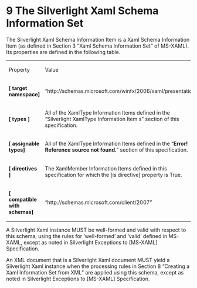 <html dir="LTR" xmlns:mshelp="http://msdn.microsoft.com/mshelp" xmlns:ddue="http://ddue.schemas.microsoft.com/authoring/2003/5" xmlns:xlink="http://www.w3.org/1999/xlink" xmlns:tool="http://www.microsoft.com/tooltip"><body><input type="hidden" id="userDataCache" class="userDataStyle"><input type="hidden" id="hiddenScrollOffset"><img id="dropDownImage" style="display:none; height:0; width:0;" src="../local/drpdown.gif"><img id="dropDownHoverImage" style="display:none; height:0; width:0;" src="../local/drpdown_orange.gif"><img id="collapseImage" style="display:none; height:0; width:0;" src="../local/collapse.gif"><img id="expandImage" style="display:none; height:0; width:0;" src="../local/exp.gif"><img id="collapseAllImage" style="display:none; height:0; width:0;" src="../local/collall.gif"><img id="expandAllImage" style="display:none; height:0; width:0;" src="../local/expall.gif"><img id="copyImage" style="display:none; height:0; width:0;" src="../local/copycode.gif"><img id="copyHoverImage" style="display:none; height:0; width:0;" src="../local/copycodeHighlight.gif"><div id="header"><h1 class="heading">9 The Silverlight Xaml Schema Information Set</h1></div><div id="mainSection"><div id="mainBody"><div id="allHistory" class="saveHistory" onsave="saveAll()" onload="loadAll()"></div>
			<div id="sectionSection0" class="section" name="collapseableSection"><content xmlns="http://ddue.schemas.microsoft.com/authoring/2003/5" xmlns:wsd="http://wsdev.schemas.microsoft.com/authoring/2008/2" xmlns:msxsl="urn:schemas-microsoft-com:xslt" xmlns:script="urn:script" xmlns:build="urn:build">
				</content></div><div id="sectionSection1" class="section" name="collapseableSection"><content xmlns="http://ddue.schemas.microsoft.com/authoring/2003/5" xmlns:wsd="http://wsdev.schemas.microsoft.com/authoring/2008/2" xmlns:msxsl="urn:schemas-microsoft-com:xslt" xmlns:script="urn:script" xmlns:build="urn:build">
					<p xmlns="">The Silverlight Xaml Schema Information Item is a Xaml Schema Information Item (as defined in Section 3 “Xaml Schema Information Set” of MS-XAML). Its properties are defined in the following table.</p>
					<p xmlns=""><b></b></p><table class="ProtocolAuthoredTable" xmlns=""><tr>
								<td id="ShadedCell">
									<p>Property</p>
								</td>
								<td id="ShadedCell">
									<p>Value</p>
								</td>
							</tr><tr>
							<td>
								<p>
									<b>[</b>
									<b>target</b> <b>namespace</b><b>]</b></p>
							</td>
							<td>
								<p>“http://schemas.microsoft.com/winfx/2006/xaml/presentation”</p>
							</td>
						</tr><tr>
							<td>
								<p>
									<b>[</b>
									<b>types</b>
									<b>]</b>
								</p>
							</td>
							<td>
								<p>All of the XamlType Information Items defined in the “Silverlight XamlType Information Item s” section of this specification. </p>
							</td>
						</tr><tr>
							<td>
								<p>
									<b>[</b>
									<b>assignable</b> <b>types</b><b>]</b></p>
							</td>
							<td>
								<p>All of the XamlType Information Items defined in the “<b>Error! Reference source not found.</b>” section of this specification.</p>
							</td>
						</tr><tr>
							<td>
								<p>
									<b>[</b>
									<b>directives</b>
									<b>]</b>
								</p>
							</td>
							<td>
								<p>The XamlMember Information Items defined in this specification for which the [is directive] property is True.</p>
							</td>
						</tr><tr>
							<td>
								<p>
									<b>[</b>
									<b>compatible</b> <b>with</b> <b>schemas</b><b>]</b></p>
							</td>
							<td>
								<p>“http://schemas.microsoft.com/client/2007”</p>
							</td>
						</tr></table>
					<p xmlns="">A Silverlight Xaml instance MUST be well-formed and valid with respect to this schema, using the rules for ‘well-formed’ and ‘valid’ defined in MS-XAML, except as noted in Silverlight Exceptions to [MS-XAML] Specification.</p>
					<p xmlns="">An XML document that is a Silverlight Xaml document MUST yield a Silverlight Xaml instance when the processing rules in Section 8 “Creating a Xaml Information Set from XML” are applied using this schema, except as noted in Silverlight Exceptions to [MS-XAML] Specification.</p>
				</content></div><!--[if gte IE 5]>
			<tool:tip element="languageFilterToolTip" avoidmouse="false"/>
		<![endif]--></div><a name="feedback"></a><span></span></div></body></html>